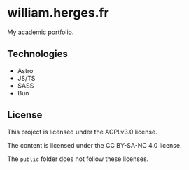 # william.herges.fr

My academic portfolio.

## Technologies

- Astro
- JS/TS
- SASS
- Bun

## License

This project is licensed under the AGPLv3.0 license.

The content is licensed under the CC BY-SA-NC 4.0 license.

The `public` folder does not follow these licenses.
